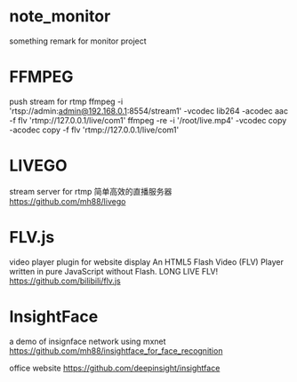 # note_monitor
something remark for monitor project

# FFMPEG
push stream for rtmp
ffmpeg -i 'rtsp://admin:admin@192.168.0.1:8554/stream1' -vcodec lib264 -acodec aac -f flv 'rtmp://127.0.0.1/live/com1'
ffmpeg -re -i '/root/live.mp4' -vcodec copy -acodec copy -f flv 'rtmp://127.0.0.1/live/com1'

# LIVEGO
stream server for rtmp
简单高效的直播服务器 https://github.com/mh88/livego

# FLV.js
video player plugin for website display
An HTML5 Flash Video (FLV) Player written in pure JavaScript without Flash. LONG LIVE FLV!
https://github.com/bilibili/flv.js

# InsightFace
a demo of insignface network using mxnet
https://github.com/mh88/insightface_for_face_recognition

office website
https://github.com/deepinsight/insightface
